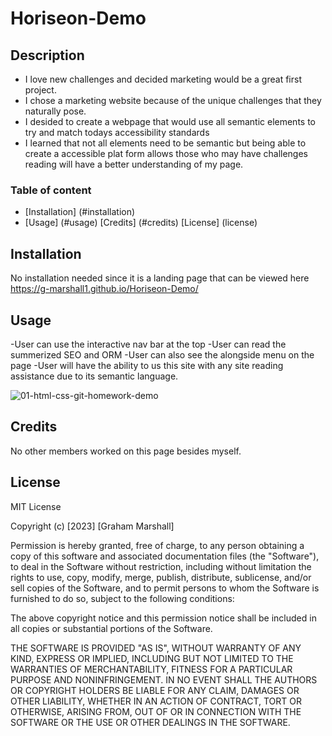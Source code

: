 # Horiseon-Demo

## Description

- I love new challenges and decided marketing would be a great first project.
- I chose a marketing website because of the unique challenges that they naturally pose.
- I desided to create a webpage that would use all semantic elements to try and match todays accessibility standards
- I learned that not all elements need to be semantic but being able to create a accessible plat form allows those who may have challenges reading will have a better understanding of my page.


### Table of content 

- [Installation] (#installation)
- [Usage] (#usage)
[Credits] (#credits)
[License] (license)

## Installation

No installation needed since it is a landing page that can be viewed here https://g-marshall1.github.io/Horiseon-Demo/

## Usage
-User can use the interactive nav bar at the top
-User can read the summerized SEO and ORM
-User can also see the alongside menu on the page
-User will have the ability to us this site with any site reading assistance due to its semantic language.



![01-html-css-git-homework-demo](https://github.com/G-marshall1/Horiseon-Demo/assets/122425742/ceba0c75-5172-42b5-a6da-df56c75e663b)








## Credits

No other members worked on this page besides myself.

## License

MIT License

Copyright (c) [2023] [Graham Marshall]

Permission is hereby granted, free of charge, to any person obtaining a copy
of this software and associated documentation files (the "Software"), to deal
in the Software without restriction, including without limitation the rights
to use, copy, modify, merge, publish, distribute, sublicense, and/or sell
copies of the Software, and to permit persons to whom the Software is
furnished to do so, subject to the following conditions:

The above copyright notice and this permission notice shall be included in all
copies or substantial portions of the Software.

THE SOFTWARE IS PROVIDED "AS IS", WITHOUT WARRANTY OF ANY KIND, EXPRESS OR
IMPLIED, INCLUDING BUT NOT LIMITED TO THE WARRANTIES OF MERCHANTABILITY,
FITNESS FOR A PARTICULAR PURPOSE AND NONINFRINGEMENT. IN NO EVENT SHALL THE
AUTHORS OR COPYRIGHT HOLDERS BE LIABLE FOR ANY CLAIM, DAMAGES OR OTHER
LIABILITY, WHETHER IN AN ACTION OF CONTRACT, TORT OR OTHERWISE, ARISING FROM,
OUT OF OR IN CONNECTION WITH THE SOFTWARE OR THE USE OR OTHER DEALINGS IN THE
SOFTWARE.
